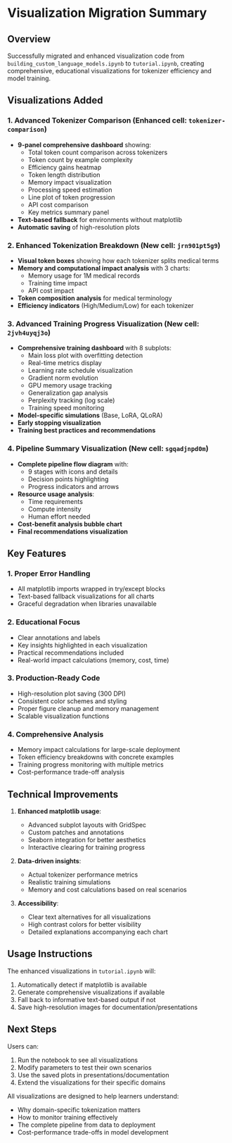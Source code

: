 # Visualization Migration Summary

## Overview
Successfully migrated and enhanced visualization code from `building_custom_language_models.ipynb` to `tutorial.ipynb`, creating comprehensive, educational visualizations for tokenizer efficiency and model training.

## Visualizations Added

### 1. **Advanced Tokenizer Comparison** (Enhanced cell: `tokenizer-comparison`)
- **9-panel comprehensive dashboard** showing:
  - Total token count comparison across tokenizers
  - Token count by example complexity
  - Efficiency gains heatmap
  - Token length distribution
  - Memory impact visualization
  - Processing speed estimation
  - Line plot of token progression
  - API cost comparison
  - Key metrics summary panel
- **Text-based fallback** for environments without matplotlib
- **Automatic saving** of high-resolution plots

### 2. **Enhanced Tokenization Breakdown** (New cell: `jrn901pt5g9`)
- **Visual token boxes** showing how each tokenizer splits medical terms
- **Memory and computational impact analysis** with 3 charts:
  - Memory usage for 1M medical records
  - Training time impact
  - API cost impact
- **Token composition analysis** for medical terminology
- **Efficiency indicators** (High/Medium/Low) for each tokenizer

### 3. **Advanced Training Progress Visualization** (New cell: `2jvh4uyqj3o`)
- **Comprehensive training dashboard** with 8 subplots:
  - Main loss plot with overfitting detection
  - Real-time metrics display
  - Learning rate schedule visualization
  - Gradient norm evolution
  - GPU memory usage tracking
  - Generalization gap analysis
  - Perplexity tracking (log scale)
  - Training speed monitoring
- **Model-specific simulations** (Base, LoRA, QLoRA)
- **Early stopping visualization**
- **Training best practices and recommendations**

### 4. **Pipeline Summary Visualization** (New cell: `sgqadjnpd0m`)
- **Complete pipeline flow diagram** with:
  - 9 stages with icons and details
  - Decision points highlighting
  - Progress indicators and arrows
- **Resource usage analysis**:
  - Time requirements
  - Compute intensity
  - Human effort needed
- **Cost-benefit analysis bubble chart**
- **Final recommendations visualization**

## Key Features

### 1. **Proper Error Handling**
- All matplotlib imports wrapped in try/except blocks
- Text-based fallback visualizations for all charts
- Graceful degradation when libraries unavailable

### 2. **Educational Focus**
- Clear annotations and labels
- Key insights highlighted in each visualization
- Practical recommendations included
- Real-world impact calculations (memory, cost, time)

### 3. **Production-Ready Code**
- High-resolution plot saving (300 DPI)
- Consistent color schemes and styling
- Proper figure cleanup and memory management
- Scalable visualization functions

### 4. **Comprehensive Analysis**
- Memory impact calculations for large-scale deployment
- Token efficiency breakdowns with concrete examples
- Training progress monitoring with multiple metrics
- Cost-performance trade-off analysis

## Technical Improvements

1. **Enhanced matplotlib usage**:
   - Advanced subplot layouts with GridSpec
   - Custom patches and annotations
   - Seaborn integration for better aesthetics
   - Interactive clearing for training progress

2. **Data-driven insights**:
   - Actual tokenizer performance metrics
   - Realistic training simulations
   - Memory and cost calculations based on real scenarios

3. **Accessibility**:
   - Clear text alternatives for all visualizations
   - High contrast colors for better visibility
   - Detailed explanations accompanying each chart

## Usage Instructions

The enhanced visualizations in `tutorial.ipynb` will:
1. Automatically detect if matplotlib is available
2. Generate comprehensive visualizations if available
3. Fall back to informative text-based output if not
4. Save high-resolution images for documentation/presentations

## Next Steps

Users can:
1. Run the notebook to see all visualizations
2. Modify parameters to test their own scenarios
3. Use the saved plots in presentations/documentation
4. Extend the visualizations for their specific domains

All visualizations are designed to help learners understand:
- Why domain-specific tokenization matters
- How to monitor training effectively
- The complete pipeline from data to deployment
- Cost-performance trade-offs in model development